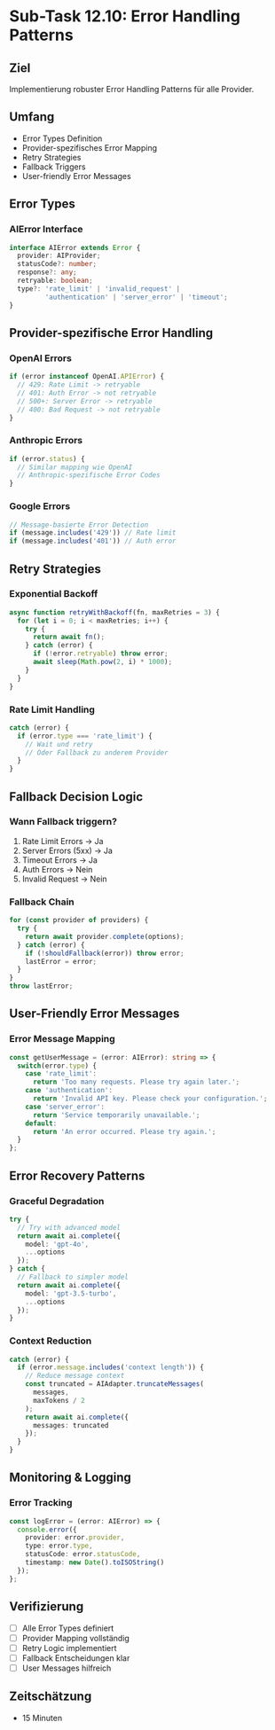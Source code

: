 # Sub-Task 12.10: Error Handling Patterns

## Ziel
Implementierung robuster Error Handling Patterns für alle Provider.

## Umfang
- Error Types Definition
- Provider-spezifisches Error Mapping
- Retry Strategies
- Fallback Triggers
- User-friendly Error Messages

## Error Types

### AIError Interface
```typescript
interface AIError extends Error {
  provider: AIProvider;
  statusCode?: number;
  response?: any;
  retryable: boolean;
  type?: 'rate_limit' | 'invalid_request' | 
         'authentication' | 'server_error' | 'timeout';
}
```

## Provider-spezifische Error Handling

### OpenAI Errors
```typescript
if (error instanceof OpenAI.APIError) {
  // 429: Rate Limit -> retryable
  // 401: Auth Error -> not retryable
  // 500+: Server Error -> retryable
  // 400: Bad Request -> not retryable
}
```

### Anthropic Errors
```typescript
if (error.status) {
  // Similar mapping wie OpenAI
  // Anthropic-spezifische Error Codes
}
```

### Google Errors
```typescript
// Message-basierte Error Detection
if (message.includes('429')) // Rate limit
if (message.includes('401')) // Auth error
```

## Retry Strategies

### Exponential Backoff
```typescript
async function retryWithBackoff(fn, maxRetries = 3) {
  for (let i = 0; i < maxRetries; i++) {
    try {
      return await fn();
    } catch (error) {
      if (!error.retryable) throw error;
      await sleep(Math.pow(2, i) * 1000);
    }
  }
}
```

### Rate Limit Handling
```typescript
catch (error) {
  if (error.type === 'rate_limit') {
    // Wait und retry
    // Oder Fallback zu anderem Provider
  }
}
```

## Fallback Decision Logic

### Wann Fallback triggern?
1. Rate Limit Errors -> Ja
2. Server Errors (5xx) -> Ja
3. Timeout Errors -> Ja
4. Auth Errors -> Nein
5. Invalid Request -> Nein

### Fallback Chain
```typescript
for (const provider of providers) {
  try {
    return await provider.complete(options);
  } catch (error) {
    if (!shouldFallback(error)) throw error;
    lastError = error;
  }
}
throw lastError;
```

## User-Friendly Error Messages

### Error Message Mapping
```typescript
const getUserMessage = (error: AIError): string => {
  switch(error.type) {
    case 'rate_limit':
      return 'Too many requests. Please try again later.';
    case 'authentication':
      return 'Invalid API key. Please check your configuration.';
    case 'server_error':
      return 'Service temporarily unavailable.';
    default:
      return 'An error occurred. Please try again.';
  }
};
```

## Error Recovery Patterns

### Graceful Degradation
```typescript
try {
  // Try with advanced model
  return await ai.complete({ 
    model: 'gpt-4o', 
    ...options 
  });
} catch {
  // Fallback to simpler model
  return await ai.complete({ 
    model: 'gpt-3.5-turbo', 
    ...options 
  });
}
```

### Context Reduction
```typescript
catch (error) {
  if (error.message.includes('context length')) {
    // Reduce message context
    const truncated = AIAdapter.truncateMessages(
      messages, 
      maxTokens / 2
    );
    return await ai.complete({ 
      messages: truncated 
    });
  }
}
```

## Monitoring & Logging

### Error Tracking
```typescript
const logError = (error: AIError) => {
  console.error({
    provider: error.provider,
    type: error.type,
    statusCode: error.statusCode,
    timestamp: new Date().toISOString()
  });
};
```

## Verifizierung
- [ ] Alle Error Types definiert
- [ ] Provider Mapping vollständig
- [ ] Retry Logic implementiert
- [ ] Fallback Entscheidungen klar
- [ ] User Messages hilfreich

## Zeitschätzung
- 15 Minuten